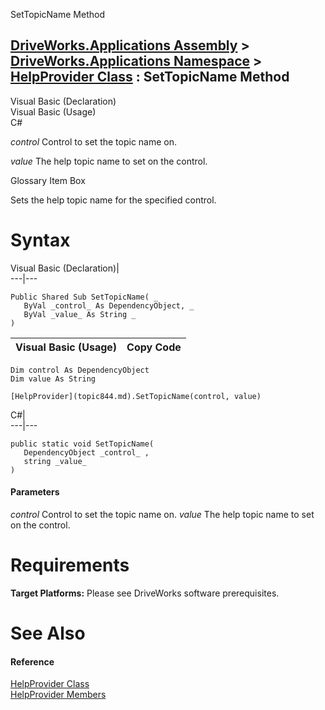 SetTopicName Method   
  
[DriveWorks.Applications Assembly](topic13.md) > [DriveWorks.Applications Namespace](topic16.md) > [HelpProvider Class](topic844.md) : SetTopicName Method  
---  
  
Visual Basic (Declaration)    
Visual Basic (Usage)    
C# 

_control_
    Control to set the topic name on.

_value_
    The help topic name to set on the control.

Glossary Item Box

Sets the help topic name for the specified control. 

# Syntax

Visual Basic (Declaration)|   
---|---  
      
    
    Public Shared Sub SetTopicName( _
       ByVal _control_ As DependencyObject, _
       ByVal _value_ As String _
    )   
  
Visual Basic (Usage)| Copy Code  
---|---  
      
    
    Dim control As DependencyObject
    Dim value As String
     
    [HelpProvider](topic844.md).SetTopicName(control, value)  
  
C#|   
---|---  
      
    
    public static void SetTopicName( 
       DependencyObject _control_ ,
       string _value_
    )  
  
#### Parameters

 _control_
    Control to set the topic name on.
_value_
    The help topic name to set on the control.

# Requirements

**Target Platforms:** Please see DriveWorks software prerequisites.

# See Also

#### Reference

[HelpProvider Class](topic844.md)   
[HelpProvider Members](topic845.md)


